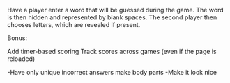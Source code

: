 Have a player enter a word that will be guessed during the game. The word is then hidden and represented by blank spaces. The second player then chooses letters, which are revealed if present.

Bonus:

Add timer-based scoring
Track scores across games (even if the page is reloaded)




-Have only unique incorrect answers make body parts
-Make it look nice
